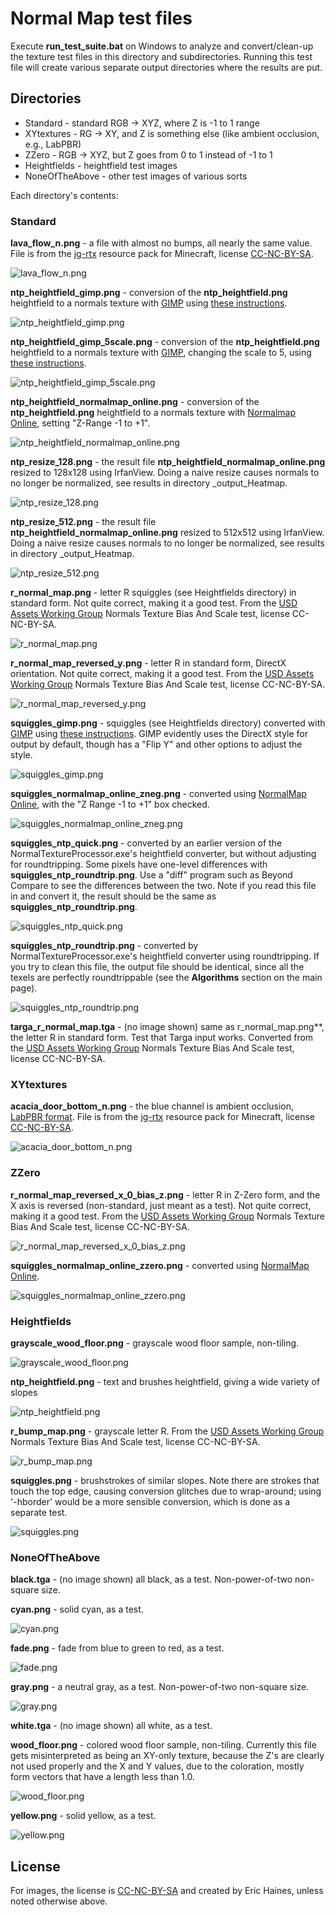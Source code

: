 # Normal Map test files

Execute **run_test_suite.bat** on Windows to analyze and convert/clean-up the texture test files in this directory and subdirectories. Running this test file will create various separate output directories where the results are put.

## Directories
* Standard - standard RGB -> XYZ, where Z is -1 to 1 range
* XYtextures - RG -> XY, and Z is something else (like ambient occlusion, e.g., LabPBR)
* ZZero - RGB -> XYZ, but Z goes from 0 to 1 instead of -1 to 1
* Heightfields - heightfield test images
* NoneOfTheAbove - other test images of various sorts

Each directory's contents:

### Standard

**lava_flow_n.png** - a file with almost no bumps, all nearly the same value. File is from the [jg-rtx](https://github.com/jasonjgardner/jg-rtx) resource pack for Minecraft, license [CC-NC-BY-SA](https://github.com/jasonjgardner/jg-rtx/blob/main/LICENSE).

![lava_flow_n.png](./Standard/lava_flow_n.png "lava_flow_n.png")

**ntp_heightfield_gimp.png** - conversion of the **ntp_heightfield.png** heightfield to a normals texture with [GIMP](https://www.gimp.org/) using [these instructions](https://docs.gimp.org/en/gimp-filter-normal-map.html).

![ntp_heightfield_gimp.png](./Standard/ntp_heightfield_gimp.png "ntp_heightfield_gimp.png")

**ntp_heightfield_gimp_5scale.png** - conversion of the **ntp_heightfield.png** heightfield to a normals texture with [GIMP](https://www.gimp.org/), changing the scale to 5, using [these instructions](https://docs.gimp.org/en/gimp-filter-normal-map.html).

![ntp_heightfield_gimp_5scale.png](./Standard/ntp_heightfield_gimp_5scale.png "ntp_heightfield_gimp_5scale.png")

**ntp_heightfield_normalmap_online.png** - conversion of the **ntp_heightfield.png** heightfield to a normals texture with [Normalmap Online](https://cpetry.github.io/NormalMap-Online/), setting "Z-Range -1 to +1".

![ntp_heightfield_normalmap_online.png](./Standard/ntp_heightfield_normalmap_online.png "ntp_heightfield_normalmap_online.png")

**ntp_resize_128.png** - the result file **ntp_heightfield_normalmap_online.png** resized to 128x128 using IrfanView. Doing a naive resize causes normals to no longer be normalized, see results in directory \_output_Heatmap.

![ntp_resize_128.png](./Standard/ntp_resize_128.png "ntp_resize_128.png")

**ntp_resize_512.png** - the result file **ntp_heightfield_normalmap_online.png** resized to 512x512 using IrfanView. Doing a naive resize causes normals to no longer be normalized, see results in directory \_output_Heatmap.

![ntp_resize_512.png](./Standard/ntp_resize_512.png "ntp_resize_512.png")

**r_normal_map.png** - letter R squiggles (see Heightfields directory) in standard form. Not quite correct, making it a good test. From the [USD Assets Working Group](https://github.com/usd-wg/assets/tree/main/test_assets/NormalsTextureBiasAndScale) Normals Texture Bias And Scale test, license CC-NC-BY-SA.

![r_normal_map.png](./Standard/r_normal_map.png "r_normal_map.png")

**r_normal_map_reversed_y.png** - letter R in standard form, DirectX orientation. Not quite correct, making it a good test. From the [USD Assets Working Group](https://github.com/usd-wg/assets/tree/main/test_assets/NormalsTextureBiasAndScale) Normals Texture Bias And Scale test, license CC-NC-BY-SA.

![r_normal_map_reversed_y.png](./Standard/r_normal_map_reversed_y.png "r_normal_map_reversed_y.png")

**squiggles_gimp.png** - squiggles (see Heightfields directory) converted with [GIMP](https://www.gimp.org/) using [these instructions](https://docs.gimp.org/en/gimp-filter-normal-map.html). GIMP evidently uses the DirectX style for output by default, though has a "Flip Y" and other options to adjust the style.

![squiggles_gimp.png](./Standard/squiggles_gimp.png "squiggles_gimp.png")

**squiggles_normalmap_online_zneg.png** - converted using [NormalMap Online](https://cpetry.github.io/NormalMap-Online/), with the "Z Range -1 to +1" box checked.

![squiggles_normalmap_online_zneg.png](./Standard/squiggles_normalmap_online_zneg.png "squiggles_normalmap_online_zneg.png")

**squiggles_ntp_quick.png** - converted by an earlier version of the NormalTextureProcessor.exe's heightfield converter, but without adjusting for roundtripping. Some pixels have one-level differences with **squiggles_ntp_roundtrip.png**. Use a "diff" program such as Beyond Compare to see the differences between the two. Note if you read this file in and convert it, the result should be the same as **squiggles_ntp_roundtrip.png**.

![squiggles_ntp_quick.png](./Standard/squiggles_ntp_quick.png "squiggles_ntp_quick.png")

**squiggles_ntp_roundtrip.png** - converted by NormalTextureProcessor.exe's heightfield converter using roundtripping. If you try to clean this file, the output file should be identical, since all the texels are perfectly roundtrippable (see the **Algorithms** section on the main page).

![squiggles_ntp_roundtrip.png](./Standard/squiggles_ntp_roundtrip.png "squiggles_ntp_roundtrip.png")

**targa_r_normal_map.tga** - (no image shown) same as r_normal_map.png**, the letter R in standard form. Test that Targa input works. Converted from the [USD Assets Working Group](https://github.com/usd-wg/assets/tree/main/test_assets/NormalsTextureBiasAndScale) Normals Texture Bias And Scale test, license CC-NC-BY-SA.

### XYtextures

**acacia_door_bottom_n.png** - the blue channel is ambient occlusion, [LabPBR format](https://shaderlabs.org/wiki/LabPBR_Material_Standard). File is from the [jg-rtx](https://github.com/jasonjgardner/jg-rtx) resource pack for Minecraft, license [CC-NC-BY-SA](https://github.com/jasonjgardner/jg-rtx/blob/main/LICENSE).

![acacia_door_bottom_n.png](./XYtextures/acacia_door_bottom_n.png "acacia_door_bottom_n.png")

### ZZero

**r_normal_map_reversed_x_0_bias_z.png** - letter R in Z-Zero form, and the X axis is reversed (non-standard, just meant as a test). Not quite correct, making it a good test. From the [USD Assets Working Group](https://github.com/usd-wg/assets/tree/main/test_assets/NormalsTextureBiasAndScale) Normals Texture Bias And Scale test, license CC-NC-BY-SA.

![r_normal_map_reversed_x_0_bias_z.png](./ZZero/r_normal_map_reversed_x_0_bias_z.png "r_normal_map_reversed_x_0_bias_z.png")

**squiggles_normalmap_online_zzero.png** - converted using [NormalMap Online](https://cpetry.github.io/NormalMap-Online/).

![squiggles_normalmap_online_zzero.png](./ZZero/squiggles_normalmap_online_zzero.png "squiggles_normalmap_online_zzero.png")

### Heightfields

**grayscale_wood_floor.png** - grayscale wood floor sample, non-tiling.

![grayscale_wood_floor.png](./Heightfields/grayscale_wood_floor.png "grayscale_wood_floor.png")

**ntp_heightfield.png** - text and brushes heightfield, giving a wide variety of slopes 

![ntp_heightfield.png](./Heightfields/ntp_heightfield.png "ntp_heightfield.png")

**r_bump_map.png** - grayscale letter R. From the [USD Assets Working Group](https://github.com/usd-wg/assets/tree/main/test_assets/NormalsTextureBiasAndScale) Normals Texture Bias And Scale test, license CC-NC-BY-SA.

![r_bump_map.png](./Heightfields/r_bump_map.png "r_bump_map.png")

**squiggles.png** - brushstrokes of similar slopes. Note there are strokes that touch the top edge, causing conversion glitches due to wrap-around; using '-hborder' would be a more sensible conversion, which is done as a separate test.

![squiggles.png](./Heightfields/squiggles.png "squiggles.png")

### NoneOfTheAbove

**black.tga** - (no image shown) all black, as a test. Non-power-of-two non-square size.

**cyan.png** - solid cyan, as a test.

![cyan.png](./NoneOfTheAbove/cyan.png "cyan.png")

**fade.png** - fade from blue to green to red, as a test.

![fade.png](./NoneOfTheAbove/fade.png "cyan.png")

**gray.png** - a neutral gray, as a test. Non-power-of-two non-square size.

![gray.png](./NoneOfTheAbove/gray.png "gray.png")

**white.tga** - (no image shown) all white, as a test.

**wood_floor.png** - colored wood floor sample, non-tiling. Currently this file gets misinterpreted as being an XY-only texture, because the Z's are clearly not used properly and the X and Y values, due to the coloration, mostly form vectors that have a length less than 1.0.

![wood_floor.png](./NoneOfTheAbove/wood_floor.png "wood_floor.png")

**yellow.png** - solid yellow, as a test.

![yellow.png](./NoneOfTheAbove/yellow.png "yellow.png")

## License

For images, the license is [CC-NC-BY-SA](https://github.com/erich666/NormalTextureProcessor/test_files/LICENSE) and created by Eric Haines, unless noted otherwise above.